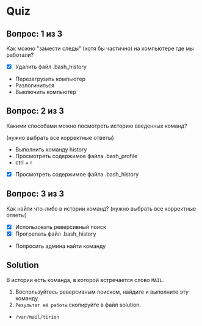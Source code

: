 # Quiz

## Вопрос: 1 из 3

Как можно "замести следы" (хотя бы частично) на компьютере где мы работали?

- [x] Удалить файл .bash_history
- Перезагрузить компьютер
- Разлогиниться
- Выключить компьютер

## Вопрос: 2 из 3

Какими способами можно посмотреть историю введенных команд?

(нужно выбрать все корректные ответы)

- Выполнить команду history
- Просмотреть содержимое файла .bash_profile
- ctrl + r
- [x] Просмотреть содержимое файла .bash_history

## Вопрос: 3 из 3

Как найти что-либо в истории команд?
(нужно выбрать все корректные ответы)

- [x] Использовать реверсивный поиск
- [x] Прогрепать файл .bash_history
- Попросить админа найти команду

## Solution

В истории есть команда, в которой встречается слово `MAIL`.

1. Воспользуйтесь реверсивным поиском, найдите и выполните эту команду.
2. `Результат её работы` скопируйте в файл solution.

- `/var/mail/tirion`
